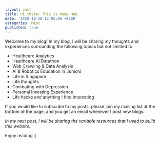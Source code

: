 ```yaml
---
layout: post
title: Hi there! This is Wang Han.
date: '2020-10-28 12:00:00 +0800'
categories: Misc
published: true
---
```

Welcome to my blog! In my blog, I will be sharing my thoughts and experiences surrounding the following topics but not limitted to:

- Healthcare Analytics
- Healthcare AI Datathon
- Web Crawling & Data Analysis
- AI & Robotics Education in Juniors
- Life in Singapore
- Life thoughts
- Combating with Depression
- Personal Investing Experience
- Life hacks and anything I find interesting

If you would like to subscribe to my posts, please join my mailing list at the bottom of the page, and you get an email whenever I post new blogs.

_In my next post, I will be sharing the variable resources that I used to build this website._

Enjoy reading :)
